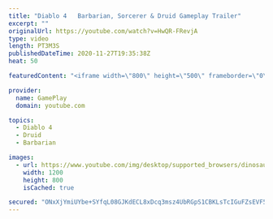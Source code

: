 ```yaml
---
title: "Diablo 4   Barbarian, Sorcerer & Druid Gameplay Trailer"
excerpt: ""
originalUrl: https://youtube.com/watch?v=HwQR-FRevjA
type: video
length: PT3M3S
publishedDateTime: 2020-11-27T19:35:38Z
heat: 50

featuredContent: "<iframe width=\"800\" height=\"500\" frameborder=\"0\" src=\"https://www.youtube.com/embed/HwQR-FRevjA\" allow=\"accelerometer; autoplay; encrypted-media; gyroscope; picture-in-picture\" allowfullscreen></iframe>"

provider:
  name: GamePlay
  domain: youtube.com

topics:
  - Diablo 4
  - Druid
  - Barbarian

images:
  - url: https://www.youtube.com/img/desktop/supported_browsers/dinosaur.png
    width: 1200
    height: 800
    isCached: true

secured: "ONxXjYmiUYbe+SYfqL08GJKdECL8xDcq3msz4UbRGpS1CBKLsTcIGuFZsEVF50OUeaqcqBf/Jo1tFFRLwervEgfywk8KXw6k0gK1ypjQwib2fsq4uhCFBc2bCNpuBFboB02o6JB32MymY0sW3qo18oCzLS/PoqQhTAbpOWzCRMuxG89qlfsKrnkh4e0J6I1oXj+pNMHUbjI3tGWC9rpXIxYJZ+ljSHApAvU7oa9Xe7qVn4zwyP8WlqH5cFYsbtCMVcZB7pVfGgEzoZ2ojQPz+p4EvdbXDlEzU2g1h9/dSreVSaWv1e65VcZ/KZxXL4jfFNUbevkJqpW4BcFniFsFTcdqfvMKKpjG2lt2o9vIL2pe3+hG1M5Zykk4JD9+0J1dj94Nj9FNq41VZdjnWrrHSBcl/U9ZxT5LJwKiOzHIkM0=;2R6NM+hsbrTY594E1gUm9w=="
---
```


